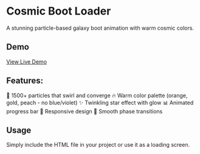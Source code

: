 # Cosmic Boot Loader

A stunning particle-based galaxy boot animation with warm cosmic colors. 
   
## Demo
[View Live Demo](https://thealokverse.github.io/cosmic-boot-loader)
   

## Features:

🌟 1500+ particles that swirl and converge
🔥 Warm color palette (orange, gold, peach - no blue/violet)
✨ Twinkling star effect with glow
📊 Animated progress bar
📱 Responsive design
🎯 Smooth phase transitions
   
## Usage
Simply include the HTML file in your project or use it as a loading screen.
